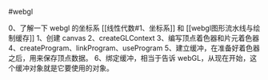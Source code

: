 #webgl 

0、了解一下 webgl 的坐标系 [[线性代数#1、坐标系]] 和 [[webgl图形流水线与绘制缓存]]
1、创建 canvas
2、createGLContext
3、编写顶点着色器和片元着色器
4、createProgram、linkProgram、useProgram
5、建立缓冲，在准备好着色器之后，用来保存顶点数据。
6、绑定缓冲，相当于告诉 webGL，从现在开始，这个缓冲对象就是它要使用的对象。